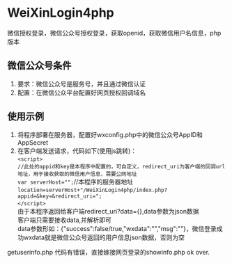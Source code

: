 # WeiXinLogin4php
微信授权登录，微信公众号授权登录，获取openid，获取微信用户名信息，php版本
## 微信公众号条件
1.	要求：微信公众号是服务号，并且通过微信认证
2.	配置：在微信公众平台配置好网页授权回调域名
## 使用示例
1.	将程序部署在服务器，配置好wxconfig.php中的微信公众号AppID和AppSecret
2.	在客户端发送请求，代码如下(使用js跳转)：  
`<script>`  
	`//此处的appid和key是本程序中配置的，可自定义，redirect_uri为客户端的回调url地址，用于接收获取的微信用户信息，需要公网地址`  
	`var serverHost="";`//本程序的服务器地址  
	`location=serverHost+"/WeiXinLogin4php/index.php?appid=&key=&redirect_uri=";`  
`</script>`  
由于本程序返回给客户端redirect_uri?data={},data参数为json数据  
客户端只需要接收data,并解析即可  
data参数形如：{"success":false/true,"wxdata":"","msg":""}，微信登录成功wxdata就是微信公众号返回的用户信息json数据，否则为空


getuserinfo.php 代码有错误，直接嫁接网页登录的showinfo.php ok  over.
